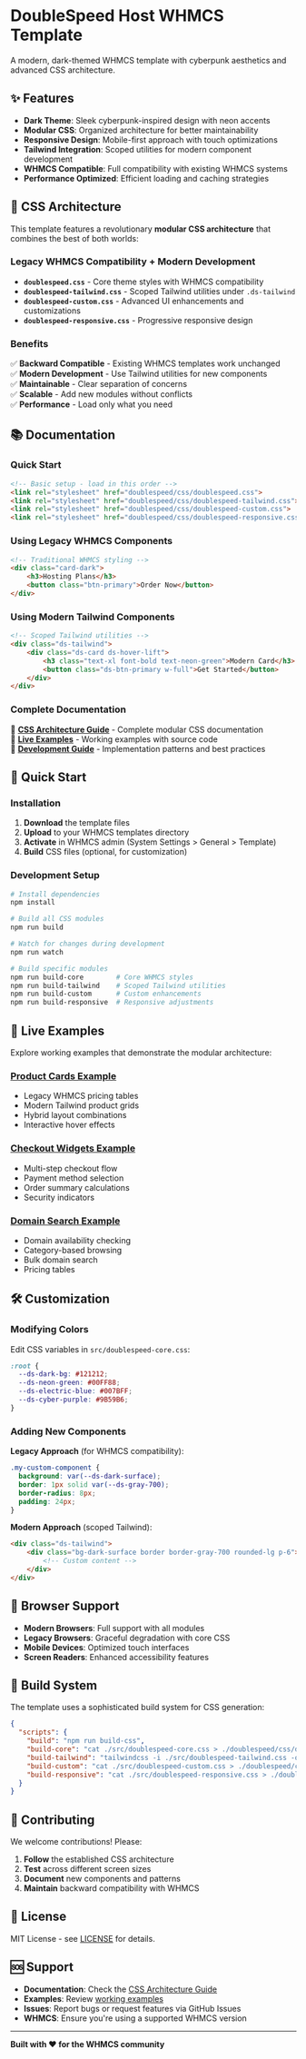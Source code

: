 # DoubleSpeed Host WHMCS Template

A modern, dark-themed WHMCS template with cyberpunk aesthetics and advanced CSS architecture.

## ✨ Features

- **Dark Theme**: Sleek cyberpunk-inspired design with neon accents
- **Modular CSS**: Organized architecture for better maintainability
- **Responsive Design**: Mobile-first approach with touch optimizations
- **Tailwind Integration**: Scoped utilities for modern component development
- **WHMCS Compatible**: Full compatibility with existing WHMCS systems
- **Performance Optimized**: Efficient loading and caching strategies

## 🎨 CSS Architecture

This template features a revolutionary **modular CSS architecture** that combines the best of both worlds:

### Legacy WHMCS Compatibility + Modern Development

- **`doublespeed.css`** - Core theme styles with WHMCS compatibility
- **`doublespeed-tailwind.css`** - Scoped Tailwind utilities under `.ds-tailwind`
- **`doublespeed-custom.css`** - Advanced UI enhancements and customizations  
- **`doublespeed-responsive.css`** - Progressive responsive design

### Benefits

✅ **Backward Compatible** - Existing WHMCS templates work unchanged  
✅ **Modern Development** - Use Tailwind utilities for new components  
✅ **Maintainable** - Clear separation of concerns  
✅ **Scalable** - Add new modules without conflicts  
✅ **Performance** - Load only what you need  

## 📚 Documentation

### Quick Start
```html
<!-- Basic setup - load in this order -->
<link rel="stylesheet" href="doublespeed/css/doublespeed.css">
<link rel="stylesheet" href="doublespeed/css/doublespeed-tailwind.css">
<link rel="stylesheet" href="doublespeed/css/doublespeed-custom.css">
<link rel="stylesheet" href="doublespeed/css/doublespeed-responsive.css">
```

### Using Legacy WHMCS Components
```html
<!-- Traditional WHMCS styling -->
<div class="card-dark">
    <h3>Hosting Plans</h3>
    <button class="btn-primary">Order Now</button>
</div>
```

### Using Modern Tailwind Components
```html
<!-- Scoped Tailwind utilities -->
<div class="ds-tailwind">
    <div class="ds-card ds-hover-lift">
        <h3 class="text-xl font-bold text-neon-green">Modern Card</h3>
        <button class="ds-btn-primary w-full">Get Started</button>
    </div>
</div>
```

### Complete Documentation

📖 **[CSS Architecture Guide](docs/CSS_ARCHITECTURE.md)** - Complete modular CSS documentation  
🎯 **[Live Examples](docs/examples/)** - Working examples with source code  
🔧 **[Development Guide](docs/examples/README.md)** - Implementation patterns and best practices  

## 🚀 Quick Start

### Installation

1. **Download** the template files
2. **Upload** to your WHMCS templates directory
3. **Activate** in WHMCS admin (System Settings > General > Template)
4. **Build** CSS files (optional, for customization)

### Development Setup

```bash
# Install dependencies
npm install

# Build all CSS modules
npm run build

# Watch for changes during development
npm run watch

# Build specific modules
npm run build-core        # Core WHMCS styles
npm run build-tailwind    # Scoped Tailwind utilities
npm run build-custom      # Custom enhancements
npm run build-responsive  # Responsive adjustments
```

## 🎯 Live Examples

Explore working examples that demonstrate the modular architecture:

### [Product Cards Example](docs/examples/product-cards.html)
- Legacy WHMCS pricing tables
- Modern Tailwind product grids  
- Hybrid layout combinations
- Interactive hover effects

### [Checkout Widgets Example](docs/examples/checkout-widgets.html)
- Multi-step checkout flow
- Payment method selection
- Order summary calculations
- Security indicators

### [Domain Search Example](docs/examples/domain-search.html)
- Domain availability checking
- Category-based browsing
- Bulk domain search
- Pricing tables

## 🛠️ Customization

### Modifying Colors
Edit CSS variables in `src/doublespeed-core.css`:
```css
:root {
  --ds-dark-bg: #121212;
  --ds-neon-green: #00FF88;
  --ds-electric-blue: #007BFF;
  --ds-cyber-purple: #9B59B6;
}
```

### Adding New Components

**Legacy Approach** (for WHMCS compatibility):
```css
.my-custom-component {
  background: var(--ds-dark-surface);
  border: 1px solid var(--ds-gray-700);
  border-radius: 8px;
  padding: 24px;
}
```

**Modern Approach** (scoped Tailwind):
```html
<div class="ds-tailwind">
    <div class="bg-dark-surface border border-gray-700 rounded-lg p-6">
        <!-- Custom content -->
    </div>
</div>
```

## 📱 Browser Support

- **Modern Browsers**: Full support with all modules
- **Legacy Browsers**: Graceful degradation with core CSS
- **Mobile Devices**: Optimized touch interfaces
- **Screen Readers**: Enhanced accessibility features

## 🔧 Build System

The template uses a sophisticated build system for CSS generation:

```json
{
  "scripts": {
    "build": "npm run build-css",
    "build-core": "cat ./src/doublespeed-core.css > ./doublespeed/css/doublespeed.css",
    "build-tailwind": "tailwindcss -i ./src/doublespeed-tailwind.css -o ./doublespeed/css/doublespeed-tailwind.css --minify",
    "build-custom": "cat ./src/doublespeed-custom.css > ./doublespeed/css/doublespeed-custom.css",
    "build-responsive": "cat ./src/doublespeed-responsive.css > ./doublespeed/css/doublespeed-responsive.css"
  }
}
```

## 🤝 Contributing

We welcome contributions! Please:

1. **Follow** the established CSS architecture
2. **Test** across different screen sizes
3. **Document** new components and patterns
4. **Maintain** backward compatibility with WHMCS

## 📄 License

MIT License - see [LICENSE](LICENSE) for details.

## 🆘 Support

- **Documentation**: Check the [CSS Architecture Guide](docs/CSS_ARCHITECTURE.md)
- **Examples**: Review [working examples](docs/examples/)
- **Issues**: Report bugs or request features via GitHub Issues
- **WHMCS**: Ensure you're using a supported WHMCS version

---

**Built with ❤️ for the WHMCS community**